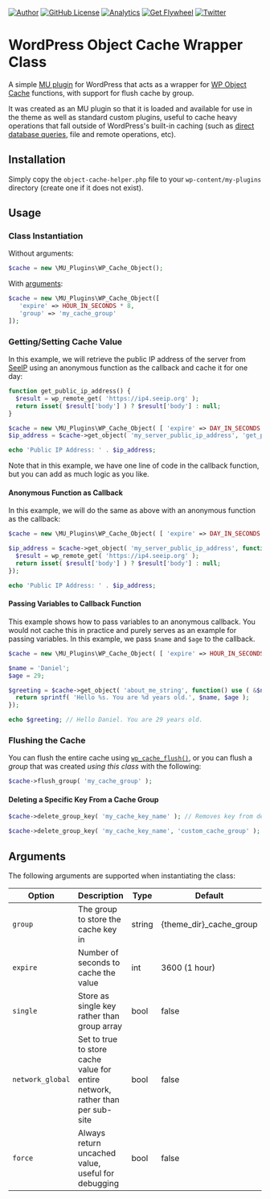 [![Author](https://img.shields.io/badge/author-Daniel%20M.%20Hendricks-lightgrey.svg?colorB=9900cc&style=flat-square)](https://www.danhendricks.com/?utm_source=github.com&utm_medium=campaign&utm_content=button&utm_campaign=wordpress-object-cache-helper)
[![GitHub License](https://img.shields.io/badge/license-GPLv2-yellow.svg?style=flat-square)](https://raw.githubusercontent.com/dmhendricks/wordpress-object-cache-helper/master/LICENSE)
[![Analytics](https://ga-beacon.appspot.com/UA-67333102-2/dmhendricks/wordpress-object-cache-helper?flat)](https://github.com/igrigorik/ga-beacon/?utm_source=github.com&utm_medium=referral&utm_content=button&utm_campaign=dmhendricks%2Fwordpress-object-cache-helper)
[![Get Flywheel](https://img.shields.io/badge/hosting-Flywheel-green.svg?style=flat-square&label=compatible&colorB=AE2A21)](https://share.getf.ly/e25g6k?utm_source=github.com&utm_medium=campaign&utm_content=button&utm_campaign=dmhendricks%2Fwordpress-object-cache-helper)
[![Twitter](https://img.shields.io/twitter/url/https/github.com/dmhendricks/wordpress-object-cache-helper.svg?style=social)](https://twitter.com/danielhendricks)

# WordPress Object Cache Wrapper Class

A simple [MU plugin](https://codex.wordpress.org/Must_Use_Plugins) for WordPress that acts as a wrapper for [WP Object Cache](https://codex.wordpress.org/Class_Reference/WP_Object_Cache) functions, with support for flush cache by group.

It was created as an MU plugin so that it is loaded and available for use in the theme as well as standard custom plugins, useful to cache heavy operations that fall outside of WordPress's built-in caching (such as [direct database queries](https://codex.wordpress.org/Class_Reference/wpdb), file and remote operations, etc).

## Installation

Simply copy the `object-cache-helper.php` file to your `wp-content/my-plugins` directory (create one if it does not exist).

## Usage

### Class Instantiation

Without arguments:

```php
$cache = new \MU_Plugins\WP_Cache_Object();
```

With [arguments](#arguments):

```php
$cache = new \MU_Plugins\WP_Cache_Object([
   'expire' => HOUR_IN_SECONDS * 8,
   'group' => 'my_cache_group'
]);
```

### Getting/Setting Cache Value

In this example, we will retrieve the public IP address of the server from [SeeIP](https://seeip.org/) using an anonymous function as the callback and cache it for one day:

```php
function get_public_ip_address() {
  $result = wp_remote_get( 'https://ip4.seeip.org' );
  return isset( $result['body'] ) ? $result['body'] : null;
}

$cache = new \MU_Plugins\WP_Cache_Object( [ 'expire' => DAY_IN_SECONDS ] );
$ip_address = $cache->get_object( 'my_server_public_ip_address', 'get_public_ip_address' );

echo 'Public IP Address: ' . $ip_address;
```

Note that in this example, we have one line of code in the callback function, but you can add as much logic as you like.

#### Anonymous Function as Callback

In this example, we will do the same as above with an anonymous function as the callback:


```php
$cache = new \MU_Plugins\WP_Cache_Object( [ 'expire' => DAY_IN_SECONDS ] );

$ip_address = $cache->get_object( 'my_server_public_ip_address', function() {
  $result = wp_remote_get( 'https://ip4.seeip.org' );
  return isset( $result['body'] ) ? $result['body'] : null;
});

echo 'Public IP Address: ' . $ip_address;
```

#### Passing Variables to Callback Function

This example shows how to pass variables to an anonymous callback. You would not cache this in practice and purely serves as an example for passing variables. In this example, we pass `$name` and `$age` to the callback.

```php
$cache = new \MU_Plugins\WP_Cache_Object( [ 'expire' => HOUR_IN_SECONDS * 12 ] );

$name = 'Daniel';
$age = 29;

$greeting = $cache->get_object( 'about_me_string', function() use ( &$name, &$age ) {
  return sprintf( 'Hello %s. You are %d years old.', $name, $age );
});

echo $greeting; // Hello Daniel. You are 29 years old.
```

### Flushing the Cache

You can flush the entire cache using [`wp_cache_flush()`](https://developer.wordpress.org/reference/functions/wp_cache_flush/), or you can flush a _group_ that was created _using this class_ with the following:

```php
$cache->flush_group( 'my_cache_group' );
```

#### Deleting a Specific Key From a Cache Group

```php
$cache->delete_group_key( 'my_cache_key_name' ); // Removes key from default group

$cache->delete_group_key( 'my_cache_key_name', 'custom_cache_group' ); // Removes key from specific group
```

## Arguments

The following arguments are supported when instantiating the class:

| **Option**       | **Description**                                                               | **Type** | **Default**             |
|------------------|-------------------------------------------------------------------------------|----------|-------------------------|
| `group`          | The group to store the cache key in                                           | string   | {theme_dir}_cache_group |
| `expire`         | Number of seconds to cache the value                                          | int      | 3600 (1 hour)           |
| `single`         | Store as single key rather than group array                                   | bool     | false                   |
| `network_global` | Set to true to store cache value for entire network, rather than per sub-site | bool     | false                   |
| `force`          | Always return uncached value, useful for debugging                            | bool     | false                   |
